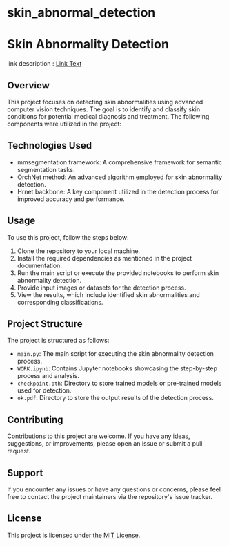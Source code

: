 
# skin_abnormal_detection 
# Skin Abnormality Detection
link description :
[Link Text](https://github.com/khanhvovan2002/skin_abnormal_detection/blob/main/ok.pdf)
## Overview

This project focuses on detecting skin abnormalities using advanced computer vision techniques. The goal is to identify and classify skin conditions for potential medical diagnosis and treatment. The following components were utilized in the project:

## Technologies Used

- mmsegmentation framework: A comprehensive framework for semantic segmentation tasks.
- OrchNet method: An advanced algorithm employed for skin abnormality detection.
- Hrnet backbone: A key component utilized in the detection process for improved accuracy and performance.

## Usage

To use this project, follow the steps below:

1. Clone the repository to your local machine.
2. Install the required dependencies as mentioned in the project documentation.
3. Run the main script or execute the provided notebooks to perform skin abnormality detection.
4. Provide input images or datasets for the detection process.
5. View the results, which include identified skin abnormalities and corresponding classifications.

## Project Structure

The project is structured as follows:

- `main.py`: The main script for executing the skin abnormality detection process.
- `WORK.ipynb`: Contains Jupyter notebooks showcasing the step-by-step process and analysis.
- `checkpoint.pth`: Directory to store trained models or pre-trained models used for detection.
- `ok.pdf`: Directory to store the output results of the detection process.

## Contributing

Contributions to this project are welcome. If you have any ideas, suggestions, or improvements, please open an issue or submit a pull request.

## Support

If you encounter any issues or have any questions or concerns, please feel free to contact the project maintainers via the repository's issue tracker.

## License

This project is licensed under the [MIT License](LICENSE).


